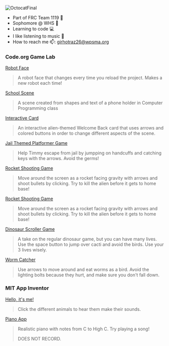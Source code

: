 

![OctocatFinal](https://github.com/girhotraz26/Zena/assets/146844047/b0c9fe0e-70aa-4b38-91f2-12ee99c534af)

 - Part of FRC Team 1119 :robot:
 - Sophomore @ WHS 🏫
 - Learning to code 💻
 - I like listening to music 🎵
 - How to reach me 📫: girhotraz26@wpsma.org

### Code.org Game Lab
[Robot Face](https://girhotraz26.github.io/Robot_Face)
> A robot face that changes every time you reload the project. Makes a new robot each time!

[School Scene](https://studio.code.org/projects/gamelab/CJI6hdbIkXggWSM4lRxoaaju8C2eR3XFOvOiEwwuaJA/)
> A scene created from shapes and text of a phone holder in Computer Programming class

[Interactive Card](https://girhotraz26.github.io/Interactive-Card/)
> An interactive alien-themed Welcome Back card that uses arrows and colored buttons in order to change different aspects of the scene.

[Jail Themed Platformer Game](https://studio.code.org/projects/gamelab/cDw47LahN-t3fn5h1ucTPF_HPiJK-Tz5fzOrLlDtAXQ)
> Help Timmy escape from jail by jumpping on handcuffs and catching keys with the arrows. Avoid the germs!

[Rocket Shooting Game](https://studio.code.org/projects/gamelab/G4A_gxGtv0Q8iB7ig2S57RAywBgqDue9sL4-GnFFic0)
> Move around the screen as a rocket facing gravity with arrows and shoot bullets by clicking. Try to kill the alien before it gets to home base!

[Rocket Shooting Game](https://studio.code.org/projects/gamelab/G4A_gxGtv0Q8iB7ig2S57RAywBgqDue9sL4-GnFFic0)
> Move around the screen as a rocket facing gravity with arrows and shoot bullets by clicking. Try to kill the alien before it gets to home base!

[Dinosaur Scroller Game](https://studio.code.org/projects/gamelab/6aebCVkCl55ofvL9_qQpNuRZuojWRrW3yE_UFSdYhR0)
> A take on the regular dinosaur game, but you can have many lives. Use the space button to jump over cacti and avoid the birds. Use your 3 lives wisely.

[Worm Catcher](https://studio.code.org/projects/gamelab/_da78GVa7rxXze-C-1pLy_rWxX7CPbhKMGLRxR9Qwjo)
> Use arrows to move around and eat worms as a bird. Avoid the lighting bolts because they hurt, and make sure you don't fall down.

### MIT App Inventor
[Hello, it's me!](https://gallery.appinventor.mit.edu/?galleryid=32822e9a-3af6-4622-a795-4e4699b8948b)
> Click the different animals to hear them make their sounds. 

[Piano App](https://gallery.appinventor.mit.edu/?galleryid=4f54007e-d504-42d6-a277-7408643f3b2f)
> Realistic piano with notes from C to High C. Try playing a song!
>
> DOES NOT RECORD. 
